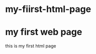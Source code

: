 # my-fiirst-html-page
<!doctype html>
<head>
  <title>page</title>
  </head>
<h1> my first web page</h1>
<body>
  <p>
    this is my first html page
  </p>
  </body>
  </html>
